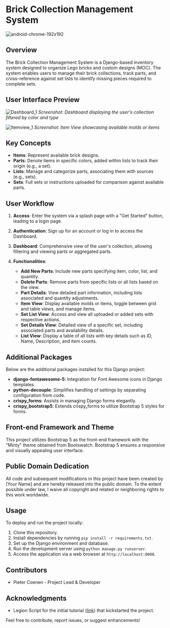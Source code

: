 # Brick Collection Management System

![android-chrome-192x192](https://github.com/Coenenp/bricks_management/assets/17593262/f9addcc5-68b4-45c5-8631-bc868d46eb23)

## Overview

The Brick Collection Management System is a Django-based inventory system designed to organize Lego bricks and custom designs (MOC). The system enables users to manage their brick collections, track parts, and cross-reference against set lists to identify missing pieces required to complete sets.

## User Interface Preview

![Dashboard_1](https://github.com/Coenenp/bricks_management/assets/17593262/14b3bdf3-62dc-4653-acda-8e1ca807d8fb)
*Screenshot: Dashboard displaying the user's collection filtered by color and type*



![Itemview_1](https://github.com/Coenenp/bricks_management/assets/17593262/6a990e9a-a822-470b-986d-c8b06c7f9179)
*Screenshot: Item View showcasing available molds or items*



## Key Concepts

- **Items**: Represent available brick designs.
- **Parts**: Denote items in specific colors, added within lists to track their origin (e.g., a set).
- **Lists**: Manage and categorize parts, associating them with sources (e.g., sets).
- **Sets**: Full sets or instructions uploaded for comparison against available parts.

## User Workflow

1. **Access**: Enter the system via a splash page with a "Get Started" button, leading to a login page.
2. **Authentication**: Sign up for an account or log in to access the Dashboard.
3. **Dashboard**: Comprehensive view of the user's collection, allowing filtering and viewing parts or aggregated parts.
4. **Functionalities**:

    - **Add New Parts**: Include new parts specifying item, color, list, and quantity.
    - **Delete Parts**: Remove parts from specific lists or all lists based on the view.
    - **Part Details**: View detailed part information, including lists associated and quantity adjustments.
    - **Item View**: Display available molds or items, toggle between grid and table views, and manage items.
    - **Set List View**: Access and view all uploaded or added sets with respective actions.
    - **Set Details View**: Detailed view of a specific set, including associated parts and availability details.
    - **List View**: Display a table of all lists with key details such as ID, Name, Description, and item counts.

## Additional Packages

Below are the additional packages installed for this Django project:

- **django-fontawesome-5**: Integration for Font Awesome icons in Django templates.
- **python-decouple**: Simplifies handling of settings by separating configuration from code.
- **crispy_forms**: Assists in managing Django forms elegantly.
- **crispy_bootstrap5**: Extends crispy_forms to utilize Bootstrap 5 styles for forms.

## Front-end Framework and Theme

This project utilizes Bootstrap 5 as the front-end framework with the "Minty" theme obtained from Bootswatch. Bootstrap 5 ensures a responsive and visually appealing user interface.

## Public Domain Dedication

All code and subsequent modifications in this project have been created by [Your Name] and are hereby released into the public domain. To the extent possible under law, I waive all copyright and related or neighboring rights to this work worldwide.
## Usage

To deploy and run the project locally:

1. Clone this repository.
2. Install dependencies by running `pip install -r requirements.txt`.
3. Set up the Django environment and database.
4. Run the development server using `python manage.py runserver`.
5. Access the application via a web browser at `http://localhost:8000`.

## Contributors

- Pieter Coenen - Project Lead & Developer

## Acknowledgments

- Legion Script for the initial tutorial ([link](https://www.youtube.com/watch?v=_sWgionzDoM&ab_channel=LegionScript)) that kickstarted the project.

Feel free to contribute, report issues, or suggest enhancements!
